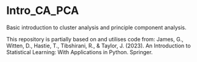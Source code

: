 # Intro_CA_PCA
Basic introduction to cluster analysis and principle component analysis.

This repository is partially based on and utilises code from: James, G., Witten, D., Hastie, T., Tibshirani, R., & Taylor, J. (2023). An Introduction to Statistical Learning: With Applications in Python. Springer. 

 
